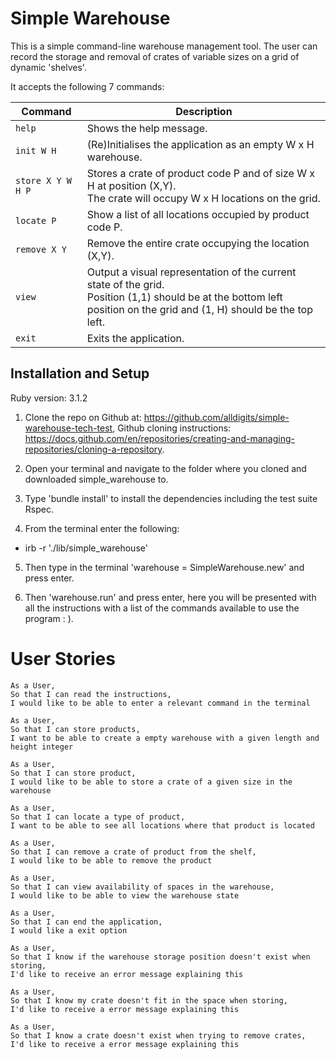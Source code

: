 # Simple Warehouse
This is a simple command-line warehouse management tool. The user can record the storage and removal of crates of variable sizes on a grid of dynamic 'shelves'.

It accepts the following 7 commands:

| Command | Description |
| --- | --- |
| `help` | Shows the help message. |
| `init W H` | (Re)Initialises the application as an empty W x H warehouse. |
| `store X Y W H P` | Stores a crate of product code P and of size W x H at position (X,Y).<br>The crate will occupy W x H locations on the grid.|
| `locate P` | Show a list of all locations occupied by product code P. |
| `remove X Y` | Remove the entire crate occupying the location (X,Y). |
| `view` | Output a visual representation of the current state of the grid.<br>Position (1,1) should be at the bottom left position on the grid and (1, H) should be the top left. |
| `exit` | Exits the application. |


## Installation and Setup 

Ruby version: 3.1.2

1. Clone the repo on Github at: https://github.com/alldigits/simple-warehouse-tech-test, Github cloning instructions: https://docs.github.com/en/repositories/creating-and-managing-repositories/cloning-a-repository.

2. Open your terminal and navigate to the folder where you cloned and downloaded simple_warehouse to.

3. Type 'bundle install' to install the dependencies including the test suite Rspec.

4. From the terminal enter the following:

- irb -r './lib/simple_warehouse'

5. Then type in the terminal 'warehouse = SimpleWarehouse.new' and press enter.

6. Then 'warehouse.run' and press enter, here you will be presented with all the instructions with a list of the commands available to use the program : ).


# User Stories #
```
As a User,
So that I can read the instructions,
I would like to be able to enter a relevant command in the terminal

As a User,
So that I can store products,
I want to be able to create a empty warehouse with a given length and height integer

As a User,
So that I can store product,
I would like to be able to store a crate of a given size in the warehouse

As a User,
So that I can locate a type of product,
I want to be able to see all locations where that product is located

As a User,
So that I can remove a crate of product from the shelf,
I would like to be able to remove the product

As a User,
So that I can view availability of spaces in the warehouse,
I would like to be able to view the warehouse state

As a User,
So that I can end the application,
I would like a exit option

As a User,
So that I know if the warehouse storage position doesn't exist when storing,
I'd like to receive an error message explaining this

As a User,
So that I know my crate doesn't fit in the space when storing,
I'd like to receive a error message explaining this

As a User,
So that I know a crate doesn't exist when trying to remove crates,
I'd like to receive a error message explaining this

```